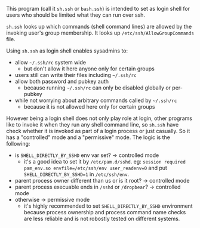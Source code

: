 This program (call it `sh.ssh` or `bash.ssh`) is intended to set as login shell for users
who should be limited what they can run over ssh.

`sh.ssh` looks up which commands (shell command lines) are allowed by the invoking 
user's group membership. It looks up `/etc/ssh/AllowGroupCommands` file.


Using `sh.ssh` as login shell enables sysadmins to:

- allow `~/.ssh/rc` system wide
  - but don't allow it here anyone only for certain groups
- users still can write their files including `~/.ssh/rc`
- allow both password and pubkey auth
  - because running `~/.ssh/rc` can only be disabled globally or per-pubkey
- while not worrying about arbitrary commands called by `~/.ssh/rc`
  - because it is not allowed here only for certain groups


However being a login shell does not only play role at login, other programs like
to invoke it when they run any shell command line, so `sh.ssh` have check whether it is
invoked as part of a login process or just casually. So it has a "controlled" mode 
and a "permissive" mode. The logic is the following:

- is `SHELL_DIRECTLY_BY_SSHD` env var set? -> controlled mode
  - it's a good idea to set it by `/etc/pam.d/sshd`.
    eg: `session required pam_env.so envfile=/etc/ssh/env user_readenv=0`
    and put `SHELL_DIRECTLY_BY_SSHD=1` in `/etc/ssh/env`.
- parent process owner different than us or is it root? -> controlled mode
- parent process execuable ends in `/sshd` or `/dropbear`? -> controlled mode
- otherwise -> permissive mode
  - it's highly recommended to set `SHELL_DIRECTLY_BY_SSHD` environment 
    because process ownership and process command name checks are less reliable 
    and is not robostly tested on different systems.
